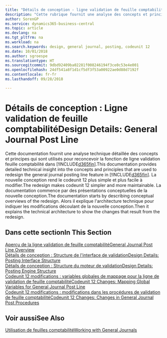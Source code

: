 ```yaml
---
title: "Détails de conception - ligne validation de feuille comptabilité | Microsoft Docs"
description: "Cette rubrique fournit une analyse des concepts et principes qui sont utilisés pour reconcevoir la fonction de ligne validation feuille comptabilité dans Business Central."
author: SorenGP
ms.service: dynamics365-business-central
ms.topic: article
ms.devlang: na
ms.tgt_pltfrm: na
ms.workload: na
ms.search.keywords: design, general journal, posting, codeunit 12
ms.date: 10/01/2018
ms.author: sgroespe
ms.translationtype: HT
ms.sourcegitcommit: 9dbd92409ba02281f008246194f3ce0c53e4e001
ms.openlocfilehash: 24df541a8f1d1cf5df3f53a00922ae0d88d7192f
ms.contentlocale: fr-fr
ms.lasthandoff: 09/28/2018

---
```

# <a name="design-details-general-journal-post-line"></a><span data-ttu-id="75a91-103">Détails de conception : Ligne validation de feuille comptabilité</span><span class="sxs-lookup"><span data-stu-id="75a91-103">Design Details: General Journal Post Line</span></span>
<span data-ttu-id="75a91-104">Cette documentation fournit une analyse technique détaillée des concepts et principes qui sont utilisés pour reconcevoir la fonction de ligne validation feuille comptabilité dans [!INCLUDE[d365fin](includes/d365fin_md.md)].</span><span class="sxs-lookup"><span data-stu-id="75a91-104">This documentation provides detailed technical insight into the concepts and principles that are used to redesign the general journal posting line feature in [!INCLUDE[d365fin](includes/d365fin_md.md)].</span></span> <span data-ttu-id="75a91-105">La nouvelle conception rend le codeunit 12 plus simple et plus facile à modifier.</span><span class="sxs-lookup"><span data-stu-id="75a91-105">The redesign makes codeunit 12 simpler and more maintainable.</span></span> <span data-ttu-id="75a91-106">La documentation commence par des présentations conceptuelles de la nouvelle conception.</span><span class="sxs-lookup"><span data-stu-id="75a91-106">The documentation starts by describing conceptual overviews of the redesign.</span></span> <span data-ttu-id="75a91-107">Alors il explique l'architecture technique pour indiquer les modifications découlant de la nouvelle conception.</span><span class="sxs-lookup"><span data-stu-id="75a91-107">Then it explains the technical architecture to show the changes that result from the redesign.</span></span>  

## <a name="in-this-section"></a><span data-ttu-id="75a91-108">Dans cette section</span><span class="sxs-lookup"><span data-stu-id="75a91-108">In This Section</span></span>  
[<span data-ttu-id="75a91-109">Aperçu de la ligne validation de feuille comptabilité</span><span class="sxs-lookup"><span data-stu-id="75a91-109">General Journal Post Line Overview</span></span>](design-details-general-journal-post-line-overview.md)  
[<span data-ttu-id="75a91-110">Détails de conception : Structure de l'interface de validation</span><span class="sxs-lookup"><span data-stu-id="75a91-110">Design Details: Posting Interface Structure</span></span>](design-details-posting-interface-structure.md)  
[<span data-ttu-id="75a91-111">Détails de conception : Structure du moteur de validation</span><span class="sxs-lookup"><span data-stu-id="75a91-111">Design Details: Posting Engine Structure</span></span>](design-details-posting-engine-structure.md)  
[<span data-ttu-id="75a91-112">Codeunit 12 modifications : variables globales de mappage pour la ligne de validation de feuille comptabilité</span><span class="sxs-lookup"><span data-stu-id="75a91-112">Codeunit 12 Changes: Mapping Global Variables for General Journal Post Line</span></span>](design-details-codeunit-12-changes-mapping-global-variables-for-general-journal-post-line.md)  
[<span data-ttu-id="75a91-113">Codeunit 12 modifications : modifications dans les procédures de validation de feuille comptabilité</span><span class="sxs-lookup"><span data-stu-id="75a91-113">Codeunit 12 Changes: Changes in General Journal Post Procedures</span></span>](design-details-codeunit-12-changes-changes-in-general-journal-post-procedures.md)  

## <a name="see-also"></a><span data-ttu-id="75a91-114">Voir aussi</span><span class="sxs-lookup"><span data-stu-id="75a91-114">See Also</span></span>  
[<span data-ttu-id="75a91-115">Utilisation de feuilles comptabilité</span><span class="sxs-lookup"><span data-stu-id="75a91-115">Working with General Journals</span></span>](ui-work-general-journals.md)

